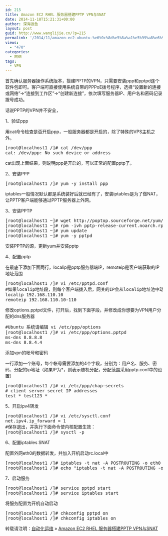 ```yaml
---
id: 215
title: Amazon EC2 RHEL 服务器搭建PPTP VPN与SNAT
date: 2014-11-18T15:21:31+00:00
author: 深海游鱼
layout: post
guid: http://www.wanglijie.cn/?p=215
permalink: '/2014/11/amazon-ec2-ubuntu-%e6%9c%8d%e5%8a%a1%e5%99%a8%e6%90%ad%e5%bb%bapptp-vpn%e4%b8%8esnat.html'
views:
  - "470"
categories:
  - 网络
tags:
  - VPN  
---
```

首先确认服务器操作系统版本，搭建PPTP的VPN，只需要安装ppp和pptpd连个软件包即可。客户端可直接使用系统自带的PPPoE拨号程序，选择“设置新的连接或网络”->“连接到工作区”->“创建新连接”，依次填写服务器IP、用户名和密码记录拨号成功。
  
话说PPTP的VPN并不安全，

1、验证ppp
  
用cat命令检查是否开启ppp，一般服务器都是开启的，除了特殊的VPS主机之外。

<pre class="prettyprint linenums">[root@localhost1 /]# cat /dev/ppp
cat: /dev/ppp: No such device or address
</pre>

cat出现上面结果，则说明ppp是开启的，可以正常的配置pptp了。

2、安装PPP

<pre class="prettyprint linenums">[root@localhost1 /]# yum -y install ppp
</pre>

iptables一般情况默认都是系统装好后就已经有了，安装iptables是为了做NAT，让PPTP客户端能够通过PPTP服务器上外网。

3、安装PPTP

<pre class="prettyprint linenums">[root@localhost1 ~]# wget http://poptop.sourceforge.net/yum/stable/rhel6/pptp-release-current.noarch.rpm
[root@localhost1 ~]# rpm -ivh pptp-release-current.noarch.rpm
[root@localhost1 ~]# yum update
[root@localhost1 ~]# yum -y pptpd
</pre>

安装PPTP的源，更新yum并安装pptp

4、配置pptp

在最底下添加下面两行，localip是pptp服务器端IP，remoteip是客户端获取的IP地址范围

<pre class="prettyprint linenums">[root@localhost1 /]# vi /etc/pptpd.conf
#如果localip地址段，则每个客户端拨入后，网关的IP会从localip地址池中动态分配
localip 192.168.110.10
remoteip 192.168.110.10-110
</pre>

修改options.pptpd文件，打开后，找到下面字段，并修改成你想要为VPN用户分配的dns服务器

<pre class="prettyprint linenums">#Ubuntu 系统请编辑 vi /etc/ppp/options
[root@localhost1 /]# vi /etc/ppp/options.pptpd
ms-dns 8.8.8.8
ms-dns 8.8.4.4
</pre>

添加vpn的帐号和密码
  
一行添加一个账号，每个帐号需要添加的4个字段，分别为：用户名、服务、密码、分配的ip地址（如果IP为*，则表示随机分配，分配范围采用pptp.conf中的设置）

<pre class="prettyprint linenums">[root@localhost1 /]# vi /etc/ppp/chap-secrets
# client server secret IP addresses
test * test123 *
</pre>

5、开启ipv4转发

<pre class="prettyprint linenums">[root@localhost1 /]# vi /etc/sysctl.conf
net.ipv4.ip_forward = 1
#保存退出，并执行下面命令使内核配置生效：
[root@localhost1 /]# sysctl -p
</pre>

6、配置iptables SNAT
  
配置外网eth0的数据转发，并加入开机启动rc.local中

<pre class="prettyprint linenums">[root@localhost1 /]# iptables -t nat -A POSTROUTING -o eth0 -j MASQUERADE
[root@localhost1 /]# echo "iptables -t nat -A POSTROUTING -o eth0 -j MASQUERADE" &gt;&gt; /etc/rc.local
</pre>

7、启动服务

<pre class="prettyprint linenums">[root@localhost1 /]# service pptpd start
[root@localhost1 /]# service iptables start
</pre>

将服务配置为开机自动启动

<pre class="prettyprint linenums">[root@localhost1 /]# chkconfig pptpd on
[root@localhost1 /]# chkconfig iptables on
</pre>

转载请注明：[自动化运维](http://www.wanglijie.cn) &raquo; [Amazon EC2 RHEL 服务器搭建PPTP VPN与SNAT](http://www.wanglijie.cn/2014/11/amazon-ec2-ubuntu-%e6%9c%8d%e5%8a%a1%e5%99%a8%e6%90%ad%e5%bb%bapptp-vpn%e4%b8%8esnat.html)